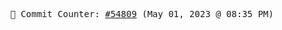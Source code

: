 <p align="center">
    <samp>
        📮 Commit Counter: <a href="https://github.com/Javascript-void0/Javascript-void0/commits/main">#54809</a> (May 01, 2023 @ 08:35 PM)
    </samp>
</p>